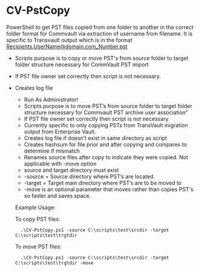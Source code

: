 # CV-PstCopy
PowerShell to get PST files copied from one folder to another in the correct folder format for Commvault via extraction of username from filename. It is specific to Transvault output which is in the format Recipients.UserName@domain.com_Number.pst

* Scripts purpose is to copy or move PST's from source folder to target folder structure necessary for CommVault PST import

* If PST file owner set correctly then script is not necessary.

* Creates log file

    - Run As Administrator! 
    - Scripts purpose is to move PST’s from source folder to target folder structure necessary for Commvault PST archive user association”
    - If PST file owner set correctly then script is not necessary
    - Currently specific to only copying PSTs from TransVault migration output from Enterprise Vault.
    - Creates log file if doesn’t exist in same directory as script
    - Creates hashsum for file prior and after copying and compares to determine if mismatch
    - Renames source files after copy to indicate they were copied. Not applicable with -move option
    - source and target directory must exist
    - -source = Source directory where PST’s are located.
    - -target = Target main directory where PST’s are to be moved to
    - -move is an optional parameter that moves rather than copies PST's so faster and saves space.

    Example Usage:
    
    To copy PST files:
    
        .\CV-PstCopy.ps1 -source C:\scripts\test\srcdir -target C:\scripts\test\trgtdir
        
    To move PST files:
        
        .\CV-PstCopy.ps1 -source C:\scripts\test\srcdir -target C:\scripts\test\trgtdir -move
